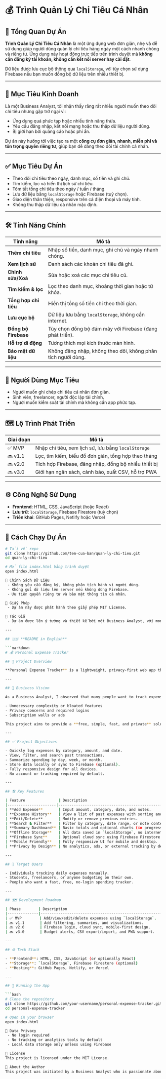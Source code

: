 # 💰 Trình Quản Lý Chi Tiêu Cá Nhân

## 🧭 Tổng Quan Dự Án

**Trình Quản Lý Chi Tiêu Cá Nhân** là một ứng dụng web đơn giản, nhẹ và dễ sử dụng giúp người dùng quản lý chi tiêu hàng ngày một cách nhanh chóng và riêng tư. Ứng dụng này hoạt động trực tiếp trên trình duyệt mà **không cần đăng ký tài khoản, không cần kết nối server hay cài đặt**.

Dữ liệu được lưu cục bộ thông qua `localStorage`, với tùy chọn sử dụng Firebase nếu bạn muốn đồng bộ dữ liệu trên nhiều thiết bị.

---

## 🎯 Mục Tiêu Kinh Doanh

Là một Business Analyst, tôi nhận thấy rằng rất nhiều người muốn theo dõi chi tiêu nhưng gặp trở ngại vì:

- Ứng dụng quá phức tạp hoặc nhiều tính năng thừa.
- Yêu cầu đăng nhập, kết nối mạng hoặc thu thập dữ liệu người dùng.
- Bị giới hạn bởi quảng cáo hoặc phí ẩn.

Dự án này hướng tới việc tạo ra một **công cụ đơn giản, nhanh, miễn phí và tôn trọng quyền riêng tư**, giúp bạn dễ dàng theo dõi tài chính cá nhân.

---

## ✅ Mục Tiêu Dự Án

- Theo dõi chi tiêu theo ngày, danh mục, số tiền và ghi chú.
- Tìm kiếm, lọc và hiển thị lịch sử chi tiêu.
- Tóm tắt tổng chi tiêu theo ngày / tuần / tháng.
- Lưu dữ liệu bằng `localStorage` hoặc Firebase (tuỳ chọn).
- Giao diện thân thiện, responsive trên cả điện thoại và máy tính.
- Không thu thập dữ liệu cá nhân mặc định.

---

## 🛠️ Tính Năng Chính

| Tính năng             | Mô tả                                                                 |
|-----------------------|------------------------------------------------------------------------|
| **Thêm chi tiêu**      | Nhập số tiền, danh mục, ghi chú và ngày nhanh chóng.                 |
| **Xem lịch sử**        | Danh sách các khoản chi tiêu đã ghi.                                  |
| **Chỉnh sửa/Xoá**      | Sửa hoặc xoá các mục chi tiêu cũ.                                     |
| **Tìm kiếm & lọc**     | Lọc theo danh mục, khoảng thời gian hoặc từ khóa.                    |
| **Tổng hợp chi tiêu**  | Hiển thị tổng số tiền chi theo thời gian.                            |
| **Lưu cục bộ**         | Dữ liệu lưu bằng `localStorage`, không cần internet.                 |
| **Đồng bộ Firebase**   | Tùy chọn đồng bộ đám mây với Firebase (đang phát triển).             |
| **Hỗ trợ di động**     | Tương thích mọi kích thước màn hình.                                 |
| **Bảo mật dữ liệu**    | Không đăng nhập, không theo dõi, không phân tích người dùng.         |

---

## 👥 Người Dùng Mục Tiêu

- Người muốn ghi chép chi tiêu cá nhân đơn giản.
- Sinh viên, freelancer, người độc lập tài chính.
- Người muốn kiểm soát tài chính mà không cần app phức tạp.

---

## 🗺️ Lộ Trình Phát Triển

| Giai đoạn   | Mô tả                                                                     |
|-------------|---------------------------------------------------------------------------|
| ✅ MVP       | Nhập chi tiêu, xem lịch sử, lưu bằng `localStorage`                      |
| 🔜 v1.1      | Lọc, tìm kiếm, biểu đồ đơn giản, tổng hợp theo tháng                     |
| 🔜 v2.0      | Tích hợp Firebase, đăng nhập, đồng bộ nhiều thiết bị                     |
| 🔜 v3.0      | Giới hạn ngân sách, cảnh báo, xuất CSV, hỗ trợ PWA                        |

---

## ⚙️ Công Nghệ Sử Dụng

- **Frontend**: HTML, CSS, JavaScript (hoặc React)
- **Lưu trữ**: `localStorage`, Firebase Firestore (tuỳ chọn)
- **Triển khai**: GitHub Pages, Netlify hoặc Vercel

---

## 🚀 Cách Chạy Dự Án

```bash
# Tải về repo
git clone https://github.com/ten-cua-ban/quan-ly-chi-tieu.git
cd quan-ly-chi-tieu

# Mở file index.html bằng trình duyệt
open index.html

🔐 Chính Sách Dữ Liệu
 - Không yêu cầu đăng ký, không phân tích hành vi người dùng.
 - Không gửi dữ liệu lên server nếu không dùng Firebase.
 - Ưu tiên quyền riêng tư và bảo mật thông tin cá nhân.

📄 Giấy Phép
 - Dự án này được phát hành theo giấy phép MIT License.

👤 Tác Giả
 - Dự án được lên ý tưởng và thiết kế bởi một Business Analyst, với mong muốn cung cấp một công cụ tài chính đơn giản, hữu ích và thân thiện với người dùng phổ thông.

---

## 🇺🇸 **README in English**

```markdown
# 💰 Personal Expense Tracker

## 🧭 Project Overview

**Personal Expense Tracker** is a lightweight, privacy-first web app that allows users to easily record and manage daily expenses. It runs directly in the browser using `localStorage`, with optional Firebase sync for cross-device access — no signup or installation needed.

---

## 🎯 Business Vision

As a Business Analyst, I observed that many people want to track expenses but avoid using current apps due to:

- Unnecessary complexity or bloated features
- Privacy concerns and required logins
- Subscription walls or ads

This project aims to provide a **free, simple, fast, and private** solution to help users build better financial habits without friction.

---

## ✅ Project Objectives

- Quickly log expenses by category, amount, and date.
- View, filter, and search past transactions.
- Summarize spending by day, week, or month.
- Store data locally or sync to Firebase (optional).
- Fully responsive design for all devices.
- No account or tracking required by default.

---

## 🛠️ Key Features

| Feature               | Description                                                                 |
|----------------------|-----------------------------------------------------------------------------|
| **Add Expense**       | Input amount, category, date, and notes.                                   |
| **Expense History**   | View a list of past expenses with sorting and grouping.                    |
| **Edit/Delete**       | Modify or remove previous entries.                                         |
| **Search & Filter**   | Filter by category, date range, or note content.                           |
| **Summary Dashboard** | Basic totals and optional charts (in progress).                            |
| **Offline Storage**   | All data saved in `localStorage`, no internet required.                    |
| **Firebase Sync**     | Optional cloud sync using Firebase Firestore (planned).                    |
| **Mobile Friendly**   | Fully responsive UI for mobile and desktop.                                |
| **Privacy by Design** | No analytics, ads, or external tracking by default.                        |

---

## 👥 Target Users

- Individuals tracking daily expenses manually.
- Students, freelancers, or anyone budgeting on their own.
- People who want a fast, free, no-login spending tracker.

---

## 🗺️ Development Roadmap

| Phase        | Description                                                                 |
|--------------|-----------------------------------------------------------------------------|
| ✅ MVP        | Add/view/edit/delete expenses using `localStorage`.                         |
| 🔜 v1.1       | Add filtering, summaries, and visualizations.                              |
| 🔜 v2.0       | Firebase login, cloud sync, mobile-first design.                           |
| 🔜 v3.0       | Budget alerts, CSV export/import, and PWA support.                         |

---

## ⚙️ Tech Stack

- **Frontend**: HTML, CSS, JavaScript (or optionally React)
- **Storage**: `localStorage`, Firebase Firestore (optional)
- **Hosting**: GitHub Pages, Netlify, or Vercel

---

## 🚀 Running the App

```bash
# Clone the repository
git clone https://github.com/your-username/personal-expense-tracker.git
cd personal-expense-tracker

# Open in your browser
open index.html

🔐 Data Privacy
 - No login required
 - No tracking or analytics tools by default
 - Local data storage only unless using Firebase

📄 License
This project is licensed under the MIT License.

👤 About the Author
This project was initiated by a Business Analyst who is passionate about user-friendly tools and helping people make better financial decisions with simple, transparent software.
